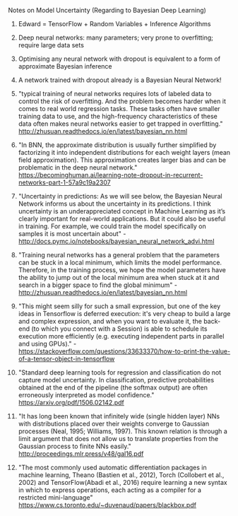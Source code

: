 Notes on Model Uncertainty (Regarding to Bayesian Deep Learning)

1. Edward = TensorFlow + Random Variables + Inference Algorithms

2. Deep neural networks: many parameters; very prone to overfitting; require large data sets

3. Optimising any neural network with dropout is equivalent to a form of approximate Bayesian inference

4. A network trained with dropout already is a Bayesian Neural Network!

5. "typical training of neural networks requires lots of labeled data to control the risk of overfitting. And the problem becomes harder when it comes to real world regression tasks. These tasks often have smaller training data to use, and the high-frequency characteristics of these data often makes neural networks easier to get trapped in overfitting." http://zhusuan.readthedocs.io/en/latest/bayesian_nn.html

6. "In BNN, the approximate distribution is usually further simplified by factorizing it into independent distributions for each weight layers (mean field approximation). This approximation creates larger bias and can be problematic in the deep neural network." https://becominghuman.ai/learning-note-dropout-in-recurrent-networks-part-1-57a9c19a2307

7. "Uncertainty in predictions: As we will see below, the Bayesian Neural Network informs us about the uncertainty in its predictions. I think uncertainty is an underappreciated concept in Machine Learning as it’s clearly important for real-world applications. But it could also be useful in training. For example, we could train the model specifically on samples it is most uncertain about" - http://docs.pymc.io/notebooks/bayesian_neural_network_advi.html

8. "Training neural networks has a general problem that the parameters can be stuck in a local minimum, which limits the model performance. Therefore, in the training process, we hope the model parameters have the ability to jump out of the local minimum area when stuck at it and search in a bigger space to find the global minimum" - http://zhusuan.readthedocs.io/en/latest/bayesian_nn.html

9. "This might seem silly for such a small expression, but one of the key ideas in Tensorflow is deferred execution: it's very cheap to build a large and complex expression, and when you want to evaluate it, the back-end (to which you connect with a Session) is able to schedule its execution more efficiently (e.g. executing independent parts in parallel and using GPUs)." - https://stackoverflow.com/questions/33633370/how-to-print-the-value-of-a-tensor-object-in-tensorflow

10. "Standard deep learning tools for regression and classification do not capture model uncertainty. In classification,
predictive probabilities obtained at the end of the pipeline (the softmax output) are often erroneously interpreted as model confidence." https://arxiv.org/pdf/1506.02142.pdf

11. "It has long been known that infinitely wide (single hidden layer) NNs with distributions placed over their weights
converge to Gaussian processes (Neal, 1995; Williams, 1997). This known relation is through a limit argument that
does not allow us to translate properties from the Gaussian process to finite NNs easily." http://proceedings.mlr.press/v48/gal16.pdf

12. "The most commonly used automatic differentiation packages in machine learning, Theano (Bastien et al., 2012), Torch (Collobert et al., 2002) and TensorFlow(Abadi et al., 2016) require learning a new syntax in which to express operations, each acting as a compiler for a restricted mini-language" https://www.cs.toronto.edu/~duvenaud/papers/blackbox.pdf

